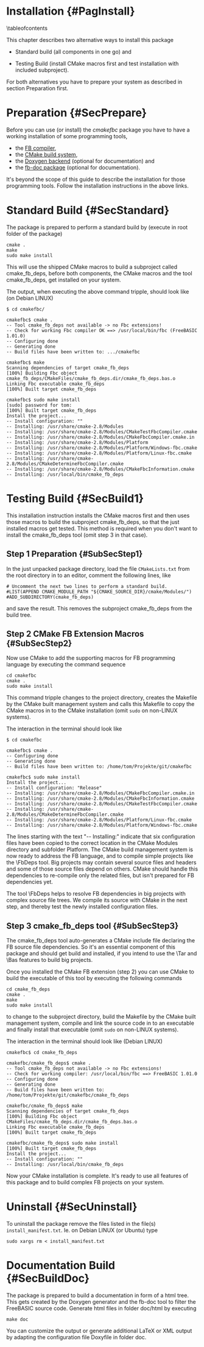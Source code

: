Installation  {#PagInstall}
============
\tableofcontents

This chapter describes two alternative ways to install this package

- Standard build (all components in one go) and

- Testing Build (install CMake macros first and test installation with
  included subproject).

For both alternatives you have to prepare your system as described in
section Preparation first.


Preparation  {#SecPrepare}
===========

Before you can use (or install) the *cmakefbc* package you have to have
a working installation of some programming tools,

- the [FB compiler](http://www.freebasic.net),
- the [CMake build system](http://www.cmake.org),
- the [Doxygen backend](http://www.cmake.org) (optional for documentation) and
- the [fb-doc package](http://www.cmake.org) (optional for documentation).

It's beyond the scope of this guide to describe the installation for
those programming tools. Follow the installation instructions in the
above links.


Standard Build  {#SecStandard}
==============

The package is prepared to perform a standard build by (execute in root
folder of the package)

~~~{.sh}
cmake .
make
sudo make install
~~~

This will use the shipped CMake macros to build a subproject called
cmake_fb_deps, before both components, the CMake macros and the tool
cmake_fb_deps, get installed on your system.

The output, when executing the above command tripple, should look like
(on Debian LINUX)

~~~{.sh}
$ cd cmakefbc/

cmakefbc$ cmake .
-- Tool cmake_fb_deps not available -> no Fbc extensions!
-- Check for working Fbc compiler OK ==> /usr/local/bin/fbc (FreeBASIC 1.01.0)
-- Configuring done
-- Generating done
-- Build files have been written to: .../cmakefbc

cmakefbc$ make
Scanning dependencies of target cmake_fb_deps
[100%] Building Fbc object cmake_fb_deps/CMakeFiles/cmake_fb_deps.dir/cmake_fb_deps.bas.o
Linking Fbc executable cmake_fb_deps
[100%] Built target cmake_fb_deps

cmakefbc$ sudo make install
[sudo] password for tom:
[100%] Built target cmake_fb_deps
Install the project...
-- Install configuration: ""
-- Installing: /usr/share/cmake-2.8/Modules
-- Installing: /usr/share/cmake-2.8/Modules/CMakeTestFbcCompiler.cmake
-- Installing: /usr/share/cmake-2.8/Modules/CMakeFbcCompiler.cmake.in
-- Installing: /usr/share/cmake-2.8/Modules/Platform
-- Installing: /usr/share/cmake-2.8/Modules/Platform/Windows-fbc.cmake
-- Installing: /usr/share/cmake-2.8/Modules/Platform/Linux-fbc.cmake
-- Installing: /usr/share/cmake-2.8/Modules/CMakeDetermineFbcCompiler.cmake
-- Installing: /usr/share/cmake-2.8/Modules/CMakeFbcInformation.cmake
-- Installing: /usr/local/bin/cmake_fb_deps
~~~


Testing Build  {#SecBuild1}
=============

This installation instruction installs the CMake macros first and then
uses those macros to build the subproject cmake_fb_deps, so that the
just installed macros get tested. This method is required when you
don't want to install the cmake_fb_deps tool (omit step 3 in that
case).

Step 1 Preparation  {#SubSecStep1}
------------------

In the just unpacked package directory, load the file `CMakeLists.txt`
from the root directory in to an editor, comment the following lines,
like

~~~{.cmake}
# Uncomment the next two lines to perform a standard build.
#LIST(APPEND CMAKE_MODULE_PATH "${CMAKE_SOURCE_DIR}/cmake/Modules/")
#ADD_SUBDIRECTORY(cmake_fb_deps)
~~~

and save the result. This removes the subproject cmake_fb_deps from the
build tree.

Step 2 CMake FB Extension Macros  {#SubSecStep2}
--------------------------------

Now use CMake to add the supporting macros for FB programming language
by executing the command sequence

~~~{.sh}
cd cmakefbc
cmake .
sudo make install
~~~

This command tripple changes to the project directory, creates the
Makefile by the CMake built management system and calls this Makefile
to copy the CMake macros in to the CMake installation (omit `sudo` on
non-LINUX systems).

The interaction in the terminal should look like

~~~{.sh}
$ cd cmakefbc

cmakefbc$ cmake .
-- Configuring done
-- Generating done
-- Build files have been written to: /home/tom/Projekte/git/cmakefbc

cmakefbc$ sudo make install
Install the project...
-- Install configuration: "Release"
-- Installing: /usr/share/cmake-2.8/Modules/CMakeFbcCompiler.cmake.in
-- Installing: /usr/share/cmake-2.8/Modules/CMakeFbcInformation.cmake
-- Installing: /usr/share/cmake-2.8/Modules/CMakeTestFbcCompiler.cmake
-- Installing: /usr/share/cmake-2.8/Modules/CMakeDetermineFbcCompiler.cmake
-- Installing: /usr/share/cmake-2.8/Modules/Platform/Linux-fbc.cmake
-- Installing: /usr/share/cmake-2.8/Modules/Platform/Windows-fbc.cmake
~~~

The lines starting with the text "-- Installing:" indicate that six
configuration files have been copied to the correct location in the
CMake Modules directory and subfolder Platform. The CMake build
management system is now ready to address the FB language, and to
compile simple projects like the \FbDeps tool. Big projects may contain
several source files and headers and some of those source files depend
on others. CMake should handle this dependencies to re-compile only the
related files, but isn't prepared for FB dependencies yet.

The tool \FbDeps helps to resolve FB dependencies in big projects with
complex source file trees. We compile its source with CMake in the next
step, and thereby test the newly installed configuration files.


Step 3 cmake_fb_deps tool  {#SubSecStep3}
-------------------------

The cmake_fb_deps tool auto-generates a CMake include file declaring
the FB source file dependencies. So it's an essential component of this
package and should get build and installed, if you intend to use the
\Tar and \Bas features to build big projects.

Once you installed the CMake FB extension (step 2) you can use CMake to
build the executable of this tool by executing the following commands

~~~{.sh}
cd cmake_fb_deps
cmake .
make
sudo make install
~~~

to change to the subproject directory, build the Makefile by the CMake
built management system, compile and link the source code in to an
executable and finally install that executable (omit `sudo` on
non-LINUX systems).

The interaction in the terminal should look like (Debian LINUX)

~~~{.sh}
cmakefbc$ cd cmake_fb_deps

cmakefbc/cmake_fb_deps$ cmake .
-- Tool cmake_fb_deps not available -> no Fbc extensions!
-- Check for working compiler: /usr/local/bin/fbc ==> FreeBASIC 1.01.0
-- Configuring done
-- Generating done
-- Build files have been written to: /home/tom/Projekte/git/cmakefbc/cmake_fb_deps

cmakefbc/cmake_fb_deps$ make
Scanning dependencies of target cmake_fb_deps
[100%] Building Fbc object CMakeFiles/cmake_fb_deps.dir/cmake_fb_deps.bas.o
Linking Fbc executable cmake_fb_deps
[100%] Built target cmake_fb_deps

cmakefbc/cmake_fb_deps$ sudo make install
[100%] Built target cmake_fb_deps
Install the project...
-- Install configuration: ""
-- Installing: /usr/local/bin/cmake_fb_deps
~~~

Now your CMake installation is complete. It's ready to use all features
of this package and to build complex FB projects on your system.


Uninstall  {#SecUninstall}
=========

To uninstall the package remove the files listed in the file(s)
`install_manifest.txt`. Ie. on Debian LINUX (or Ubuntu) type

~~~{.sh}
sudo xargs rm < install_manifest.txt
~~~


Documentation Build  {#SecBuildDoc}
===================

The package is prepared to build a documentation in form of a html
tree. This gets created by the Doxygen generator and the fb-doc tool to
filter the FreeBASIC source code. Generate html files in folder
doc/html by executing

~~~{.sh}
make doc
~~~

You can customize the output or generate additional LaTeX or XML output
by adapting the configuration file Doxyfile in folder doc.
